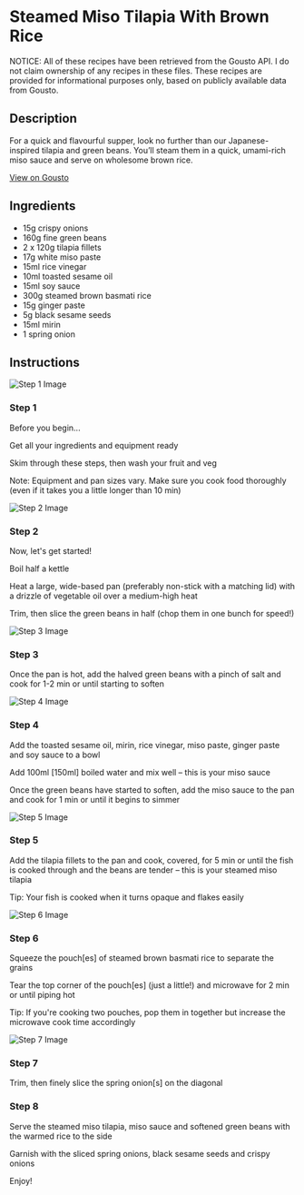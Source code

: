 # Steamed Miso Tilapia With Brown Rice

NOTICE: All of these recipes have been retrieved from the Gousto API. I do not claim ownership of any recipes in these files. These recipes are provided for informational purposes only, based on publicly available data from Gousto.

## Description

For a quick and flavourful supper, look no further than our Japanese-inspired tilapia and green beans. You’ll steam them in a quick, umami-rich miso sauce and serve on wholesome brown rice.  

[View on Gousto](https://www.gousto.co.uk/recipes/cookbook/steamed-miso-tilapia-with-brown-rice)

## Ingredients

- 15g crispy onions
- 160g fine green beans
- 2 x 120g tilapia fillets
- 17g white miso paste
- 15ml rice vinegar
- 10ml toasted sesame oil
- 15ml soy sauce
- 300g steamed brown basmati rice
- 15g ginger paste
- 5g black sesame seeds
- 15ml mirin
- 1 spring onion

## Instructions

![Step 1 Image](https://production-media.gousto.co.uk/cms/recipe-step-image/Step-1-1649840233105-x200.jpg)

### Step 1

Before you begin...

Get all your ingredients and equipment ready

Skim through these steps, then wash your fruit and veg

Note: Equipment and pan sizes vary. Make sure you cook food thoroughly (even if it takes you a little longer than 10 min)

![Step 2 Image](https://production-media.gousto.co.uk/cms/recipe-step-image/Step-2-1649840240955-x200.jpg)

### Step 2

Now, let's get started!

Boil half a kettle

Heat a large, wide-based pan (preferably non-stick with a matching lid) with a drizzle of vegetable oil over a medium-high heat

Trim, then slice the green beans in half (chop them in one bunch for speed!)

![Step 3 Image](https://production-media.gousto.co.uk/cms/recipe-step-image/Step-3-1649840246558-x200.jpg)

### Step 3

Once the pan is hot, add the halved green beans with a pinch of salt and cook for 1-2 min or until starting to soften

![Step 4 Image](https://production-media.gousto.co.uk/cms/recipe-step-image/Step-4-1649840255688-x200.jpg)

### Step 4

Add the toasted sesame oil, mirin, rice vinegar, miso paste, ginger paste and soy sauce to a bowl

Add 100ml<span class="text-danger"> [150ml]</span> boiled water and mix well – this is your miso sauce

Once the green beans have started to soften, add the miso sauce to the pan and cook for 1 min or until it begins to simmer

![Step 5 Image](https://production-media.gousto.co.uk/cms/recipe-step-image/Step-5-1649840263735-x200.jpg)

### Step 5

Add the tilapia fillets to the pan and cook, covered, for 5 min or until the fish is cooked through and the beans are tender – this is your steamed miso tilapia

Tip: Your fish is cooked when it turns opaque and flakes easily

![Step 6 Image](https://production-media.gousto.co.uk/cms/recipe-step-image/step-6-1649840270442-x200.jpg)

### Step 6

Squeeze the pouch<span class="text-danger">[es]</span> of steamed brown basmati rice to separate the grains

Tear the top corner of the pouch<span class="text-danger">[es] </span>(just a little!) and microwave for 2 min or until piping hot

Tip: If you're cooking two pouches, pop them in together but increase the microwave cook time accordingly

![Step 7 Image](https://production-media.gousto.co.uk/cms/recipe-step-image/Step-7-1649840274539-x200.jpg)

### Step 7

Trim, then finely slice the spring onion<span class="text-danger">[s]</span> on the diagonal

### Step 8

Serve the steamed miso tilapia, miso sauce and softened green beans with the warmed rice to the side

Garnish with the sliced spring onions, black sesame seeds and crispy onions

Enjoy!

